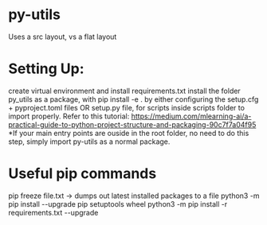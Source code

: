 # py-utils

Uses a src layout, vs a flat layout

# Setting Up:
create virtual environment and install requirements.txt
install the folder py_utils as a package, with pip install -e . by either configuring the setup.cfg + pyproject.toml files OR setup.py file, for scripts inside scripts folder to import properly. Refer to this tutorial: https://medium.com/mlearning-ai/a-practical-guide-to-python-project-structure-and-packaging-90c7f7a04f95
*If your main entry points are ouside in the root folder, no need to do this step, simply import py-utils as a normal package.

# Useful pip commands
pip freeze file.txt -> dumps out latest installed packages to a file
python3 -m pip install --upgrade pip setuptools wheel
python3 -m pip install -r requirements.txt --upgrade
